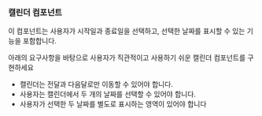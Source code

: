### 캘린더 컴포넌트

이 컴포넌트는 사용자가 시작일과 종료일을 선택하고, 선택한 날짜를 표시할 수 있는 기능을
포함합니다.

아래의 요구사항을 바탕으로 사용자가 직관적이고 사용하기 쉬운 캘린더 컴포넌트를 구현하세요

- 캘린더는 전달과 다음달로만 이동할 수 있어야 합니다.
- 사용자는 캘린더에서 두 개의 날짜를 선택할 수 있어야 합니다.
- 사용자가 선택한 두 날짜를 별도로 표시하는 영역이 있어야 합니다
